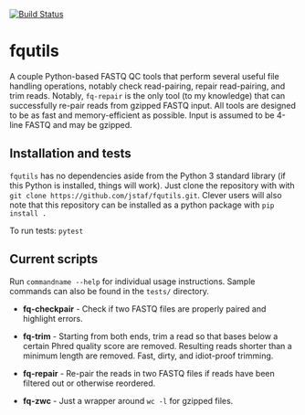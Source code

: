 [![Build Status](https://www.travis-ci.org/jstaf/fqutil.svg?branch=master)](https://www.travis-ci.org/jstaf/fqutil)

# fqutils

A couple Python-based FASTQ QC tools that perform several useful file handling operations,
notably check read-pairing, repair read-pairing, and trim reads.
Notably, `fq-repair` is the only tool (to my knowledge)
that can successfully re-pair reads from gzipped FASTQ input.
All tools are designed to be as fast and memory-efficient as possible.
Input is assumed to be 4-line FASTQ and may be gzipped.

## Installation and tests

`fqutils` has no dependencies aside from the Python 3 standard library
(if this Python is installed, things will work).
Just clone the repository with with `git clone https://github.com/jstaf/fqutils.git`.
Clever users will also note that this repository can be installed as a python package with `pip install .`

To run tests: `pytest`

## Current scripts

Run `commandname --help` for individual usage instructions.
Sample commands can also be found in the `tests/` directory.

* **fq-checkpair** - Check if two FASTQ files are properly paired and highlight errors.

* **fq-trim** - Starting from both ends, trim a read so that bases below a certain Phred quality score are removed. Resulting reads shorter than a minimum length are removed. Fast, dirty, and idiot-proof trimming.

* **fq-repair** - Re-pair the reads in two FASTQ files if reads have been filtered out or otherwise reordered.

* **fq-zwc** - Just a wrapper around `wc -l` for gzipped files.
